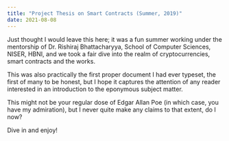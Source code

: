 ```yaml
---
title: "Project Thesis on Smart Contracts (Summer, 2019)"
date: 2021-08-08
---
```

Just thought I would leave this here; it was a fun summer working under the mentorship of Dr. Rishiraj Bhattacharyya, School of Computer Sciences, NISER, HBNI, and we took a fair dive into the realm of cryptocurrencies, smart contracts and the works.

This was also practically the first proper document I had ever typeset, the first of many to be honest, but I hope it captures the attention of any reader interested in an introduction to the eponymous subject matter.

This might not be your regular dose of Edgar Allan Poe (in which case, you have my admiration), but I never quite make any claims to that extent, do I now?

Dive in and enjoy!

<object data="{{ https://saswatd27.github.io/Saswats-Hideout/2021/08/08/Smart-Contracts.html }}{{ https://saswatd27.github.io/Saswats-Hideout/ }}/_pdfs/SmartContracts2.pdf" width="1000" height="1000" type="application/pdf"></object>
